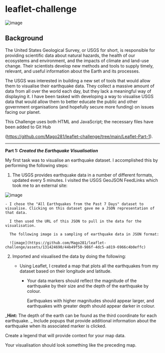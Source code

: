 # leaflet-challenge

![image](https://github.com/Mago281/leaflet-challenge/assets/131424690/6ed85a23-cdde-410c-aafd-4a64eaaa1d72)

## Background

The United States Geological Survey, or USGS for short, is responsible for providing scientific data about natural hazards, the health of our ecosystems and environment, and the impacts of climate and land-use change. Their scientists develop new methods and tools to supply timely, relevant, and useful information about the Earth and its processes.

The USGS was interested in building a new set of tools that would allow them to visualise their earthquake data. They collect a massive amount of data from all over the world each day, but they lack a meaningful way of displaying it. 
I have been tasked with developing a way to visualise USGS data that would allow them to better educate the public and other government organisations (and hopefully secure more funding) on issues facing our planet.

This Challenge uses both HTML and JavaScript; the necessary files have been added to Git Hub

(https://github.com/Mago281/leaflet-challenge/tree/main/Leaflet-Part-1). 

---

**Part 1: _Created the Earthquake Visualisation_**

My first task was to visualise an earthquake dataset. I accomplished this by performing the following steps:

1.  The USGS provides earthquake data in a number of different formats, updated every 5 minutes. I visited the USGS GeoJSON FeedLinks which took me to an external site:

![image](https://github.com/Mago281/leaflet-challenge/assets/131424690/d7b78720-34db-4b17-a2e0-93c8ff213ec8)

    - I chose the "All Earthquakes from the Past 7 Days" dataset to visualise. Clicking on this dataset gave me a JSON representation of that data.  
      
      I then used the URL of this JSON to pull in the data for the visualisation. 
      
      The following image is a sampling of earthquake data in JSON format:

      ![image](https://github.com/Mago281/leaflet-challenge/assets/131424690/44b49f50-986f-4dc5-a819-6966c4b0effc)


2.  Imported and visualised the data by doing the following:

    - Using Leaflet, I created a map that plots all the earthquakes from my dataset based on their longitude and latitude.

        * Your data markers should reflect the magnitude of the earthquake by their size and the depth of the earthquake by colour.
          
          Earthquakes with higher magnitudes should appear larger, and earthquakes with greater depth should appear darker in colour.

_**Hint:** The depth of the earth can be found as the third coordinate for each earthquake.
_
Include popups that provide additional information about the earthquake when its associated marker is clicked.

Create a legend that will provide context for your map data.

Your visualisation should look something like the preceding map.
